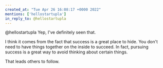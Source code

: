 ```yaml
---
created_at: "Tue Apr 26 16:08:17 +0000 2022"
mentions: ['hellostartupla']
in_reply_to: @hellostartupla
---
```


@hellostartupla Yep, I've definitely seen that. 

I think it comes from the fact that success is a great place to hide. You don't need to have things together on the inside to succeed. In fact, pursuing success is a great way to avoid thinking about certain things.

That leads others to follow.